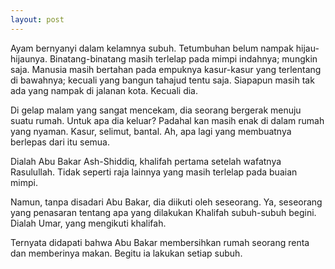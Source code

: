 ```yaml
---
layout: post
---
```


Ayam bernyanyi dalam kelamnya subuh. Tetumbuhan belum nampak hijau-hijaunya. Binatang-binatang masih terlelap pada mimpi indahnya; mungkin saja. Manusia masih bertahan pada empuknya kasur-kasur yang terlentang di bawahnya; kecuali yang bangun tahajud tentu saja. Siapapun masih tak ada yang nampak di jalanan kota. Kecuali dia.

Di gelap malam yang sangat mencekam, dia seorang bergerak menuju suatu rumah. Untuk apa dia keluar? Padahal kan masih enak di dalam rumah yang nyaman. Kasur, selimut, bantal. Ah, apa lagi yang membuatnya berlepas dari itu semua.

Dialah Abu Bakar Ash-Shiddiq, khalifah pertama setelah wafatnya Rasulullah. Tidak seperti raja lainnya yang masih terlelap pada buaian mimpi.

Namun, tanpa disadari Abu Bakar, dia diikuti oleh seseorang. Ya, seseorang yang penasaran tentang apa yang dilakukan Khalifah subuh-subuh begini. Dialah Umar, yang mengikuti khalifah.

Ternyata didapati bahwa Abu Bakar membersihkan rumah seorang renta dan memberinya makan. Begitu ia lakukan setiap subuh.